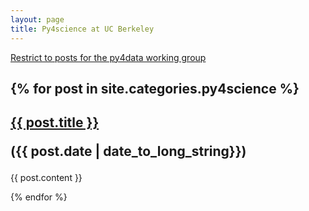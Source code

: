 ```yaml
---
layout: page
title: Py4science at UC Berkeley
---
```


[Restrict to posts for the py4data working group](py4data.html)

{% for post in site.categories.py4science %}
---
<h2> <a href="{{ site.url }}{{ post.url }}">{{ post.title }}</a>

({{ post.date | date_to_long_string}}) </h2>

{{ post.content }}

{% endfor %}


